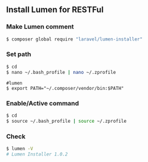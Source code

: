 ## Install Lumen for RESTFul

### Make Lumen comment
```bash
$ composer global require "laravel/lumen-installer"
```

### Set path
```bash
$ cd
$ nano ~/.bash_profile | nano ~/.zprofile
```

```code
#lumen
$ export PATH="~/.composer/vendor/bin:$PATH"
```

### Enable/Active command
```bash
$ cd
$ source ~/.bash_profile | source ~/.zprofile
```

### Check
```bash
$ lumen -V
# Lumen Installer 1.0.2
```